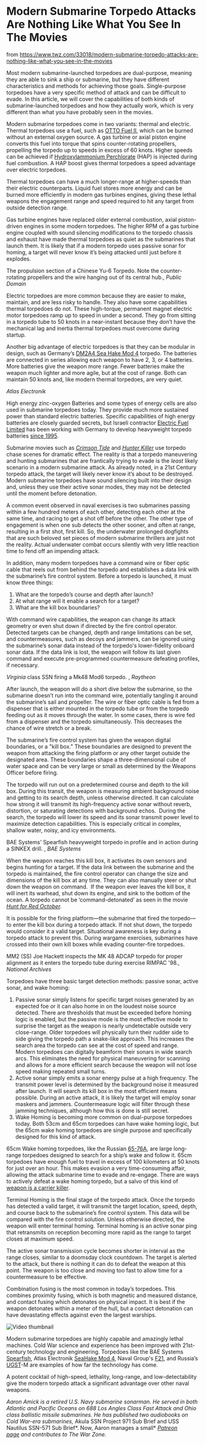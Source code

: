 # Modern Submarine Torpedo Attacks Are Nothing Like What You See In The Movies

from <https://www.twz.com/33018/modern-submarine-torpedo-attacks-are-nothing-like-what-you-see-in-the-movies>

Most modern submarine-launched torpedoes are dual-purpose, meaning they are able to sink a ship or submarine, but they have different characteristics and methods for achieving those goals. Single-purpose torpedoes have a very specific method of attack and can be difficult to evade. In this article, we will cover the capabilities of both kinds of submarine-launched torpedoes and how they actually work, which is very different than what you have probably seen in the movies. 

Modern submarine torpedoes come in two variants: thermal and electric. Thermal torpedoes use a fuel, such as [OTTO Fuel II](https://www.atsdr.cdc.gov/toxfaqs/tfacts77.pdf), which can be burned without an external oxygen source. A gas turbine or axial piston engine converts this fuel into torque that spins counter-rotating propellers, propelling the torpedo up to speeds in excess of 60 knots. Higher speeds can be achieved if [Hydroxylammonium Perchlorate](https://www.researchgate.net/publication/264372301_The_Interaction_between_Otto_Fuel_II_and_Aqueous_Hydroxylammonium_Perchlorate_HAP_Part_III_Depletion_of_Components_within_the_Reacting_Liquids) (HAP) is injected during fuel combustion. A HAP boost gives thermal torpedoes a speed advantage over electric torpedoes.

Thermal torpedoes can have a much longer-range at higher-speeds than their electric counterparts. Liquid fuel stores more energy and can be burned more efficiently in modern gas turbines engines, giving these lethal weapons the engagement range and speed required to hit any target from outside detection range.  

Gas turbine engines have replaced older external combustion, axial piston-driven engines in some modern torpedoes. The higher RPM of a gas turbine engine coupled with sound silencing modifications to the torpedo chassis and exhaust have made thermal torpedoes as quiet as the submarines that launch them. It is likely that if a modern torpedo uses passive sonar for homing, a target will never know it’s being attacked until just before it explodes.

The propulsion section of a Chinese Yu-6 Torpedo. Note the counter-rotating propellers and the wire hanging out of its central hub., *Public Domain*

Electric torpedoes are more common because they are easier to make, maintain, and are less risky to handle. They also have some capabilities thermal torpedoes do not. These high-torque, permanent magnet electric motor torpedoes ramp up to speed in under a second. They go from sitting in a torpedo tube to 50 knots in a near-instant because they don’t have the mechanical lag and inertia thermal torpedoes must overcome during startup.  

Another big advantage of electric torpedoes is that they can be modular in design, such as Germany’s [DM2A4 Sea Hake Mod 4](https://www.atlas-elektronik.com/fileadmin/user_upload/01_Images/Solutions/Datenblaetter_zum_Download/247_Seahake_mod4.pdf) torpedo. The batteries are connected in series allowing each weapon to have 2, 3, or 4 batteries. More batteries give the weapon more range. Fewer batteries make the weapon much lighter and more agile, but at the cost of range. Both can maintain 50 knots and, like modern thermal torpedoes, are very quiet.

*Atlas Electronik*

High energy zinc-oxygen Batteries and some types of energy cells are also used in submarine torpedoes today. They provide much more sustained power than standard electric batteries. Specific capabilities of high energy batteries are closely guarded secrets, but Israeli contractor [Electric Fuel Limited](https://electric-fuel.com/profile/) has been working with Germany to develop heavyweight torpedo batteries [since 1995](https://www.electric-fuel.com/wp-content/uploads/2016/03/DEVELOPMENT-OF-A-COMPACT-HIGH-POWER-TORPEDO-1997.pdf).

Submarine movies such as [*Crimson Tide*](https://www.imdb.com/title/tt0112740/) and [*Hunter Killer*](https://www.imdb.com/title/tt1846589/) use torpedo chase scenes for dramatic effect. The reality is that a torpedo maneuvering and hunting submarines that are frantically trying to evade is the *least* likely scenario in a modern submarine attack. As already noted, in a 21st Century torpedo attack, the target will likely never know it’s about to be destroyed. Modern submarine torpedoes have sound silencing built into their design and, unless they use their active sonar modes, they may not be detected until the moment before detonation. 

A common event observed in naval exercises is two submarines passing within a few hundred meters of each other, detecting each other at the same time, and racing to get a shot off before the other. The other type of engagement is when one sub detects the other sooner, and often at range, resulting in a first shot, first kill. So, the underwater prolonged dogfights that are such beloved set pieces of modern submarine thrillers are just not the reality. Actual underwater combat occurs silently with very little reaction time to fend off an impending attack. 

In addition, many modern torpedoes have a command wire or fiber optic cable that reels out from behind the torpedo and establishes a data link with the submarine’s fire control system. Before a torpedo is launched, it must know three things:

1.  What are the torpedo’s course and depth after launch?
2.  At what range will it enable a search for a target?
3.  What are the kill box boundaries?

With command wire capabilities, the weapon can change its attack geometry or even shut down if directed by the fire control operator. Detected targets can be changed, depth and range limitations can be set, and countermeasures, such as decoys and jammers, can be ignored using the submarine’s sonar data instead of the torpedo's lower-fidelity onboard sonar data. If the data link is lost, the weapon will follow its last given command and execute pre-programmed countermeasure defeating profiles, if necessary.

*Virginia* class SSN firing a Mk48 Mod6 torpedo. , *Raytheon*

After launch, the weapon will do a short dive below the submarine, so the submarine doesn’t run into the command wire, potentially tangling it around the submarine’s sail and propeller. The wire or fiber optic cable is fed from a dispenser that is either mounted in the torpedo tube or from the torpedo feeding out as it moves through the water. In some cases, there is wire fed from a dispenser and the torpedo simultaneously. This decreases the chance of wire stretch or a break.  

The submarine’s fire control system has given the weapon digital boundaries, or a "kill box." These boundaries are designed to prevent the weapon from attacking the firing platform or any other target outside the designated area. These boundaries shape a three-dimensional cube of water space and can be very large or small as determined by the Weapons Officer before firing. 

The torpedo will run out on a predetermined course and depth to the kill box. During this transit, the weapon is measuring ambient background noise and getting to its search depth, unless otherwise directed. It can calculate how strong it will transmit its high-frequency active sonar without reverb, distortion, or saturating detections with background echos.  During the search, the torpedo will lower its speed and its sonar transmit power level to maximize detection capabilities. This is especially critical in complex, shallow water, noisy, and icy environments. 

BAE Systems' Spearfish heavyweight torpedo in profile and in action during a SINKEX drill. , *BAE Systems*

When the weapon reaches this kill box, it activates its own sensors and begins hunting for a target. If the data link between the submarine and the torpedo is maintained, the fire control operator can change the size and dimensions of the kill box at any time. They can also manually steer or shut down the weapon on command.  If the weapon ever leaves the kill box, it will inert its warhead, shut down its engine, and sink to the bottom of the ocean. A torpedo cannot be ‘command-detonated’ as seen in the movie [*Hunt for Red October*](https://www.twz.com/8196/this-photo-of-connery-and-baldwin-on-the-hunt-for-red-october-set-is-nuts)*.*

It is possible for the firing platform—the submarine that fired the torpedo—to enter the kill box during a torpedo attack. If not shut down, the torpedo would consider it a valid target. Situational awareness is key during a torpedo attack to prevent this. During wargame exercises, submarines have crossed into their own kill boxes while evading counter-fire torpedoes.

MM2 (SS) Joe Hackett inspects the MK 48 ADCAP torpedo for proper alignment as it enters the torpedo tube during exercise RIMPAC '98., *National Archives*

Torpedoes have three basic target detection methods: passive sonar, active sonar, and wake homing:  

1.  Passive sonar simply listens for specific target noises generated by an expected foe or it can also home in on the loudest noise source detected. There are thresholds that must be exceeded before homing logic is enabled, but the passive mode is the most effective mode to surprise the target as the weapon is nearly undetectable outside very close-range. Older torpedoes will physically turn their rudder side to side giving the torpedo path a snake-like approach. This increases the search area the torpedo can see at the cost of speed and range. Modern torpedoes can digitally beamform their sonars in wide search arcs. This eliminates the need for physical maneuvering for scanning and allows for a more efficient search because the weapon will not lose speed making repeated small turns.
2.  Active sonar simply emits a sonar energy pulse at a high frequency. The transmit power level is determined by the background noise it measured after launch. It will search its kill box in the most efficient means possible. During an active attack, it is likely the target will employ sonar maskers and jammers. Countermeasure logic will filter through these jamming techniques, although how this is done is still secret.
3.  Wake Homing is becoming more common on dual-purpose torpedoes today. Both 53cm and 65cm torpedoes can have wake homing logic, but the 65cm wake homing torpedoes are single purpose and specifically designed for this kind of attack.  

65cm Wake homing torpedoes, like the Russian [65-76A](https://ria.ru/20180325/1517217656.html), are large long-range torpedoes designed to search for a ship’s wake and follow it. 65cm torpedoes have enough fuel to travel in excess of 100 kilometers at 50 knots for just over an hour. This makes evasion a very time-consuming affair, allowing the attack submarine time to evade and re-engage. There are ways to actively defeat a wake homing torpedo, but a salvo of this kind of [weapon is a carrier killer](https://www.twz.com/26347/the-navy-is-ripping-out-underperforming-anti-torpedo-torpedoes-from-its-supercarriers).  

Terminal Homing is the final stage of the torpedo attack. Once the torpedo has detected a valid target, it will transmit the target location, speed, depth, and course back to the submarine’s fire control system. This data will be compared with the fire control solution. Unless otherwise directed, the weapon will enter terminal homing. Terminal homing is an active sonar ping that retransmits on reception becoming more rapid as the range to target closes at maximum speed.

The active sonar transmission cycle becomes shorter in interval as the range closes, similar to a doomsday clock countdown. The target is alerted to the attack, but there is nothing it can do to defeat the weapon at this point. The weapon is too close and moving too fast to allow time for a countermeasure to be effective.

Combination fusing is the most common in today’s torpedoes. This combines proximity fusing, which is both magnetic and measured distance, and contact fusing which detonates on physical impact. It is best if the weapon detonates within a meter of the hull, but a contact detonation can have devastating effects against even the largest warships.

![Video thumbnail](https://i.ytimg.com/vi_webp/YbeQmfXE0ws/sddefault.webp?auto=webp&optimize=high&quality=70&width=1440)

Modern submarine torpedoes are highly capable and amazingly lethal machines. Cold War science and experience has been improved with 21st-century technology and engineering. Torpedoes like the BAE Systems [Spearfish](https://www.baesystems.com/en/product/spearfish-heavyweight-torpedo), Atlas Electronik [SeaHake Mod 4](https://www.atlas-elektronik.com/solutions/naval-weapons.html), Naval Group's [F21](https://www.naval-group.com/wp-content/uploads/2017/01/f21-the-french-navys-new-heavyweight-torpedo.pdf), and Russia’s [UGST](http://roe.ru/eng/catalog/naval-systems/shipborne-weapons/ugst/)\-M are examples of how far the technology has come. 

A potent cocktail of high-speed, lethality, long-range, and low-detectability give the modern torpedo attack a significant advantage over other naval weapons.

*Aaron Amick is a retired U.S. Navy submarine sonarman. He served in both Atlantic and Pacific Oceans on 688 Los Angles Class Fast Attack and Ohio class ballistic missile submarines. He has published two audiobooks on Cold War-era submarines,* Akula SSN Project 971 Sub Brief and USS Nautilus SSN-571 Sub Brief*. Now, Aaron manages a small* [*Patreon page*](https://www.patreon.com/jivturky) *and contributes to The War Zone.*

